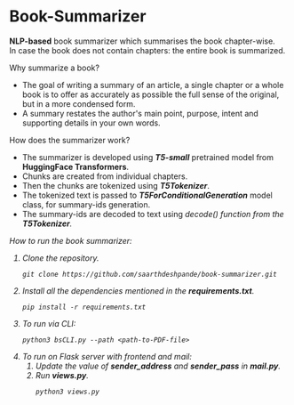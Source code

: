 # Book-Summarizer
<b>NLP-based</b> book summarizer which summarises the book chapter-wise.<br>
In case the book does not contain chapters: the entire book is summarized.

Why summarize a book?
<ul>
<li>The goal of writing a summary of an article, a single chapter or a whole book is to offer as accurately as possible the full sense of the original, but in a more condensed form. 
<li>A summary restates the author's main point, purpose, intent and supporting details in your own words.
</ul>

How does the summarizer work?
<ul>
<li>The summarizer is developed using <i><b>T5-small</b></i> pretrained model from <b>HuggingFace Transformers</b>.</li>
<li>Chunks are created from individual chapters.</li> 
<li>Then the chunks are tokenized using <i><b>T5Tokenizer</b></i>.</li>
<li>The tokenized text is passed to <b><i>T5ForConditionalGeneration</i></b> model class, for summary-ids generation.</li> 
<li>The summary-ids are decoded to text using <i>decode()<i> function from the <i><b>T5Tokenizer</b></i>.</li>
</ul>

How to run the book summarizer:
<ol>
<li>Clone the repository.</li>
  
```
git clone https://github.com/saarthdeshpande/book-summarizer.git
```

<li>Install all the dependencies mentioned in the <b>requirements.txt</b>.</li>

```
pip install -r requirements.txt
```
<li>To run via CLI:</li>

```
python3 bsCLI.py --path <path-to-PDF-file>
```
<li>To run on Flask server with frontend and mail:
    <ol>
        <li>Update the value of <b>sender_address</b> and <b>sender_pass</b> in <b>mail.py</b>.</li>
        <li>Run <b>views.py</b>.</li>

```
python3 views.py
```
</ol>
</li>


</ol>
